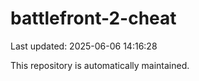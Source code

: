 # battlefront-2-cheat

Last updated: 2025-06-06 14:16:28

This repository is automatically maintained.
